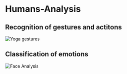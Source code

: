 # Humans-Analysis


## Recognition of gestures and actitons
![Yoga gestures](https://user-images.githubusercontent.com/107938584/230485066-dd230d4d-3e1c-45d9-b1cf-4dba5d629151.png)


## Classification of emotions
![Face Analysis](https://user-images.githubusercontent.com/107938584/230485089-0d8d8f4e-7722-44f4-a6f9-f9df26a1d15e.png)
